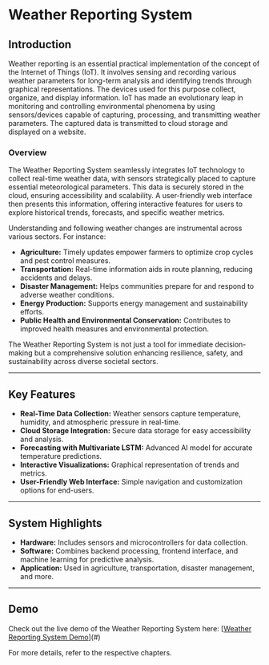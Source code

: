# Weather Reporting System

## Introduction
Weather reporting is an essential practical implementation of the concept of the Internet of Things (IoT). It involves sensing and recording various weather parameters for long-term analysis and identifying trends through graphical representations. The devices used for this purpose collect, organize, and display information. IoT has made an evolutionary leap in monitoring and controlling environmental phenomena by using sensors/devices capable of capturing, processing, and transmitting weather parameters. The captured data is transmitted to cloud storage and displayed on a website.

### Overview
The Weather Reporting System seamlessly integrates IoT technology to collect real-time weather data, with sensors strategically placed to capture essential meteorological parameters. This data is securely stored in the cloud, ensuring accessibility and scalability. A user-friendly web interface then presents this information, offering interactive features for users to explore historical trends, forecasts, and specific weather metrics.

Understanding and following weather changes are instrumental across various sectors. For instance:
- **Agriculture:** Timely updates empower farmers to optimize crop cycles and pest control measures.
- **Transportation:** Real-time information aids in route planning, reducing accidents and delays.
- **Disaster Management:** Helps communities prepare for and respond to adverse weather conditions.
- **Energy Production:** Supports energy management and sustainability efforts.
- **Public Health and Environmental Conservation:** Contributes to improved health measures and environmental protection.

The Weather Reporting System is not just a tool for immediate decision-making but a comprehensive solution enhancing resilience, safety, and sustainability across diverse societal sectors.

---

## Key Features
- **Real-Time Data Collection:** Weather sensors capture temperature, humidity, and atmospheric pressure in real-time.
- **Cloud Storage Integration:** Secure data storage for easy accessibility and analysis.
- **Forecasting with Multivariate LSTM:** Advanced AI model for accurate temperature predictions.
- **Interactive Visualizations:** Graphical representation of trends and metrics.
- **User-Friendly Web Interface:** Simple navigation and customization options for end-users.

---

## System Highlights
- **Hardware:** Includes sensors and microcontrollers for data collection.
- **Software:** Combines backend processing, frontend interface, and machine learning for predictive analysis.
- **Application:** Used in agriculture, transportation, disaster management, and more.

---

## Demo
Check out the live demo of the Weather Reporting System here: [[Weather Reporting System Demo](https://weather-system.netlify.app/)](#)  

For more details, refer to the respective chapters.

